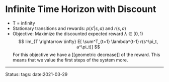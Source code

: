 # Infinite Time Horizon with Discount

- T = infinity
- Stationary transitions and rewards: $p(s'|s,a)$ and $r(s,a)$
- Objective: Maximize the discounted expected reward $\lambda$ $\in$ $[0,1)$
$$
lim_{T \rightarrow \infty} E[ \sum^T_{t=1} \lambda^{t-1} r(s^\pi_t, a^\pi_t)]
$$
For this objective we have a [[geometric decrease]] of the reward. This means that we value the first steps of the system more. 

---
Status:
tags:
date:2021-03-29
